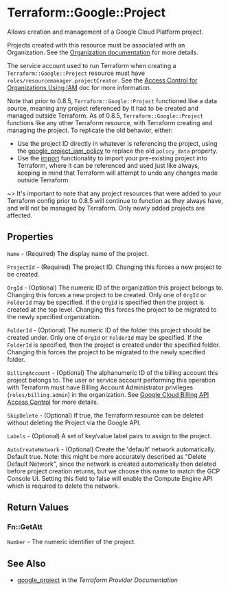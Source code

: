 # Terraform::Google::Project

Allows creation and management of a Google Cloud Platform project.

Projects created with this resource must be associated with an Organization.
See the [Organization documentation](https://cloud.google.com/resource-manager/docs/quickstarts) for more details.

The service account used to run Terraform when creating a `Terraform::Google::Project`
resource must have `roles/resourcemanager.projectCreator`. See the
[Access Control for Organizations Using IAM](https://cloud.google.com/resource-manager/docs/access-control-org)
doc for more information.

Note that prior to 0.8.5, `Terraform::Google::Project` functioned like a data source,
meaning any project referenced by it had to be created and managed outside
Terraform. As of 0.8.5, `Terraform::Google::Project` functions like any other Terraform
resource, with Terraform creating and managing the project. To replicate the old
behavior, either:

* Use the project ID directly in whatever is referencing the project, using the
  [google_project_iam_policy](/docs/providers/google/r/google_project_iam.html)
  to replace the old `policy_data` property.
* Use the [import](/docs/import/usage.html) functionality
  to import your pre-existing project into Terraform, where it can be referenced and
  used just like always, keeping in mind that Terraform will attempt to undo any changes
  made outside Terraform.

~> It's important to note that any project resources that were added to your Terraform config
prior to 0.8.5 will continue to function as they always have, and will not be managed by
Terraform. Only newly added projects are affected.

## Properties

`Name` - (Required) The display name of the project.

`ProjectId` - (Required) The project ID. Changing this forces a new project to be created.

`OrgId` - (Optional) The numeric ID of the organization this project belongs to.
Changing this forces a new project to be created.  Only one of
`OrgId` or `FolderId` may be specified. If the `OrgId` is
specified then the project is created at the top level. Changing
this forces the project to be migrated to the newly specified
organization.

`FolderId` - (Optional) The numeric ID of the folder this project should be
created under. Only one of `OrgId` or `FolderId` may be
specified. If the `FolderId` is specified, then the project is
created under the specified folder. Changing this forces the
project to be migrated to the newly specified folder.

`BillingAccount` - (Optional) The alphanumeric ID of the billing account this project
belongs to. The user or service account performing this operation with Terraform
must have Billing Account Administrator privileges (`roles/billing.admin`) in
the organization. See [Google Cloud Billing API Access Control](https://cloud.google.com/billing/v1/how-tos/access-control)
for more details.

`SkipDelete` - (Optional) If true, the Terraform resource can be deleted
without deleting the Project via the Google API.

`Labels` - (Optional) A set of key/value label pairs to assign to the project.

`AutoCreateNetwork` - (Optional) Create the 'default' network automatically.  Default true.
Note: this might be more accurately described as "Delete Default Network", since the network
is created automatically then deleted before project creation returns, but we choose this
name to match the GCP Console UI. Setting this field to false will enable the Compute Engine
API which is required to delete the network.


## Return Values

### Fn::GetAtt

`Number` - The numeric identifier of the project.

## See Also

* [google_project](https://www.terraform.io/docs/providers/google/r/project.html) in the _Terraform Provider Documentation_